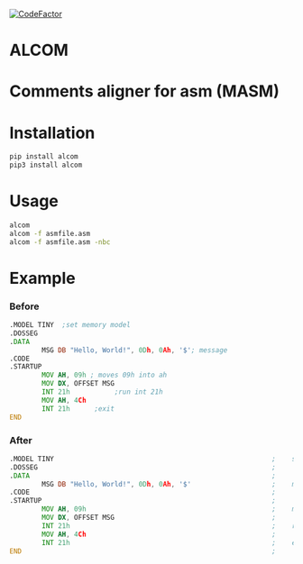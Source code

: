 [![CodeFactor](https://www.codefactor.io/repository/github/clowzed/alcom/badge)](https://www.codefactor.io/repository/github/clowzed/alcom)
# ALCOM
# Comments aligner for asm (MASM)


# Installation
```bash
pip install alcom
pip3 install alcom
```
# Usage
```bash
alcom
alcom -f asmfile.asm
alcom -f asmfile.asm -nbc
```
# Example
### Before
```asm
.MODEL TINY  ;set memory model
.DOSSEG
.DATA
        MSG DB "Hello, World!", 0Dh, 0Ah, '$'; message
.CODE
.STARTUP
        MOV AH, 09h ; moves 09h into ah
        MOV DX, OFFSET MSG
        INT 21h           ;run int 21h
        MOV AH, 4Ch
        INT 21h      ;exit
END
```
### After
```asm
.MODEL TINY                                                      ;    set memory model
.DOSSEG                                                          ;    
.DATA                                                            ;    
        MSG DB "Hello, World!", 0Dh, 0Ah, '$'                    ;    message
.CODE                                                            ;    
.STARTUP                                                         ;    
        MOV AH, 09h                                              ;    moves 09h into ah
        MOV DX, OFFSET MSG                                       ;    
        INT 21h                                                  ;    run int 21h
        MOV AH, 4Ch                                              ;    
        INT 21h                                                  ;    exit
END                                                              ;    

```
